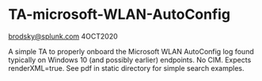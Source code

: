 # TA-microsoft-WLAN-AutoConfig
brodsky@splunk.com
4OCT2020

A simple TA to properly onboard the Microsoft WLAN AutoConfig log found typically on Windows 10 (and possibly earlier) endpoints. No CIM. Expects renderXML=true. See pdf in static directory for simple search examples.
